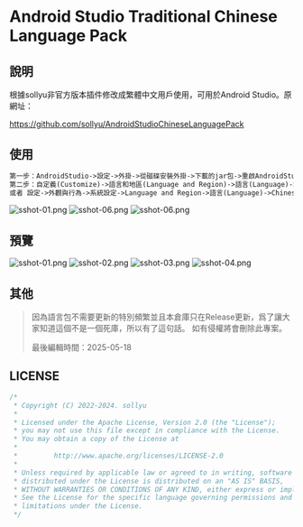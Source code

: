 # Android Studio Traditional Chinese Language Pack

## 說明

根據sollyu非官方版本插件修改成繁體中文用戶使用，可用於Android Studio。原網址：

<https://github.com/sollyu/AndroidStudioChineseLanguagePack>

## 使用

```txt
第一步：AndroidStudio->設定->外掛->從磁碟安裝外掛->下載的jar包->重啟AndroidStudio
第二步：自定義(Customize)->語言和地區(Language and Region)->語言(Language)->Chinese->重啟AndroidStudio
或者 設定->外觀與行為->系統設定->Language and Region->語言(Language)->Chinese->重啟AndroidStudio
```

![sshot-01.png](images/PixPin_2025-03-05_09-33-07.png)
![sshot-06.png](images/PixPin_2025-03-05_09-16-07.png)
![sshot-06.png](images/PixPin_2025-03-05_09-31-42.png)


## 預覽

![sshot-01.png](images/sshot-01.png)
![sshot-02.png](images/sshot-02.png)
![sshot-03.png](images/sshot-03.png)
![sshot-04.png](images/sshot-04.png)

## 其他

> 因為語言包不需要更新的特別頻繁並且本倉庫只在Release更新，爲了讓大家知道這個不是一個死庫，所以有了這句話。
> 如有侵權將會刪除此專案。
> 
> 最後編輯時間：2025-05-18

## LICENSE

```c++
/*
 * Copyright (C) 2022-2024. sollyu
 *
 * Licensed under the Apache License, Version 2.0 (the "License");
 * you may not use this file except in compliance with the License.
 * You may obtain a copy of the License at
 *
 *         http://www.apache.org/licenses/LICENSE-2.0
 *
 * Unless required by applicable law or agreed to in writing, software
 * distributed under the License is distributed on an "AS IS" BASIS,
 * WITHOUT WARRANTIES OR CONDITIONS OF ANY KIND, either express or implied.
 * See the License for the specific language governing permissions and
 * limitations under the License.
 */
```
